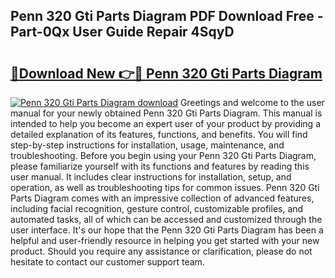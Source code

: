 ## Penn 320 Gti Parts Diagram PDF Download Free - Part-0Qx User Guide Repair 4SqyD

# <h2><a href="http://dfsu7i.blite.top/?on=Penn+320+Gti+Parts+Diagram">🔗Download New 👉🔴 Penn 320 Gti Parts Diagram</a></h2>

[![Penn 320 Gti Parts Diagram download](https://i.imgur.com/lujVjoI.png)](http://dfsu7i.blite.top/?on=Penn+320+Gti+Parts+Diagram)
Greetings and welcome to the user manual for your newly obtained Penn 320 Gti Parts Diagram. This manual is intended to help you become an expert user of your product by providing a detailed explanation of its features, functions, and benefits. You will find step-by-step instructions for installation, usage, maintenance, and troubleshooting. Before you begin using your Penn 320 Gti Parts Diagram, please familiarize yourself with its functions and features by reading this user manual. It includes clear instructions for installation, setup, and operation, as well as troubleshooting tips for common issues. Penn 320 Gti Parts Diagram comes with an impressive collection of advanced features, including facial recognition, gesture control, customizable profiles, and automated tasks, all of which can be accessed and customized through the user interface. It's our hope that the Penn 320 Gti Parts Diagram has been a helpful and user-friendly resource in helping you get started with your new product. Should you require any assistance or clarification, please do not hesitate to contact our customer support team.

